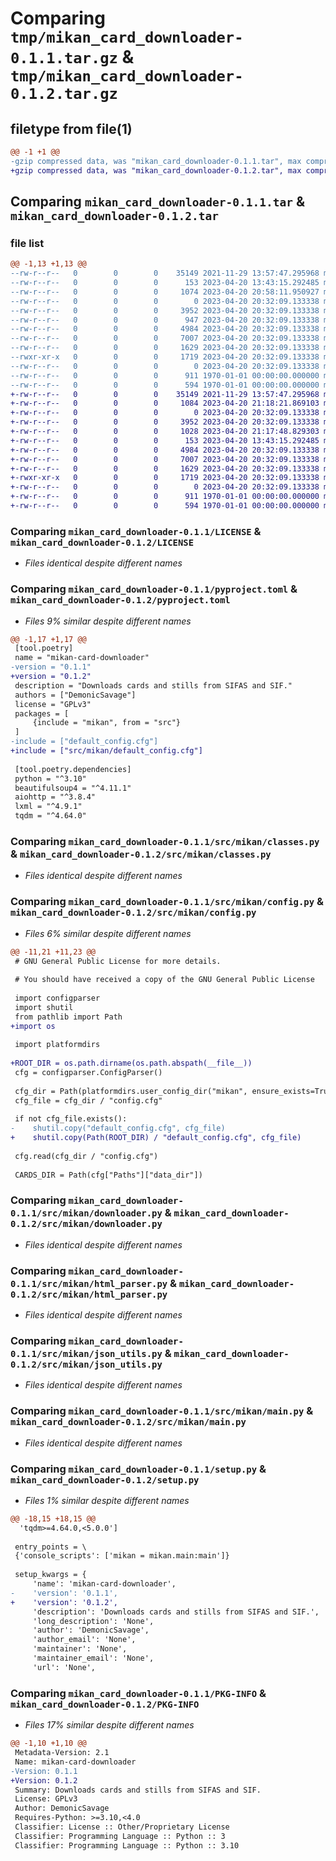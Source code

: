 # Comparing `tmp/mikan_card_downloader-0.1.1.tar.gz` & `tmp/mikan_card_downloader-0.1.2.tar.gz`

## filetype from file(1)

```diff
@@ -1 +1 @@
-gzip compressed data, was "mikan_card_downloader-0.1.1.tar", max compression
+gzip compressed data, was "mikan_card_downloader-0.1.2.tar", max compression
```

## Comparing `mikan_card_downloader-0.1.1.tar` & `mikan_card_downloader-0.1.2.tar`

### file list

```diff
@@ -1,13 +1,13 @@
--rw-r--r--   0        0        0    35149 2021-11-29 13:57:47.295968 mikan_card_downloader-0.1.1/LICENSE
--rw-r--r--   0        0        0      153 2023-04-20 13:43:15.292485 mikan_card_downloader-0.1.1/default_config.cfg
--rw-r--r--   0        0        0     1074 2023-04-20 20:58:11.950927 mikan_card_downloader-0.1.1/pyproject.toml
--rw-r--r--   0        0        0        0 2023-04-20 20:32:09.133338 mikan_card_downloader-0.1.1/src/mikan/__init__.py
--rw-r--r--   0        0        0     3952 2023-04-20 20:32:09.133338 mikan_card_downloader-0.1.1/src/mikan/classes.py
--rw-r--r--   0        0        0      947 2023-04-20 20:32:09.133338 mikan_card_downloader-0.1.1/src/mikan/config.py
--rw-r--r--   0        0        0     4984 2023-04-20 20:32:09.133338 mikan_card_downloader-0.1.1/src/mikan/downloader.py
--rw-r--r--   0        0        0     7007 2023-04-20 20:32:09.133338 mikan_card_downloader-0.1.1/src/mikan/html_parser.py
--rw-r--r--   0        0        0     1629 2023-04-20 20:32:09.133338 mikan_card_downloader-0.1.1/src/mikan/json_utils.py
--rwxr-xr-x   0        0        0     1719 2023-04-20 20:32:09.133338 mikan_card_downloader-0.1.1/src/mikan/main.py
--rw-r--r--   0        0        0        0 2023-04-20 20:32:09.133338 mikan_card_downloader-0.1.1/src/mikan/py.typed
--rw-r--r--   0        0        0      911 1970-01-01 00:00:00.000000 mikan_card_downloader-0.1.1/setup.py
--rw-r--r--   0        0        0      594 1970-01-01 00:00:00.000000 mikan_card_downloader-0.1.1/PKG-INFO
+-rw-r--r--   0        0        0    35149 2021-11-29 13:57:47.295968 mikan_card_downloader-0.1.2/LICENSE
+-rw-r--r--   0        0        0     1084 2023-04-20 21:18:21.869103 mikan_card_downloader-0.1.2/pyproject.toml
+-rw-r--r--   0        0        0        0 2023-04-20 20:32:09.133338 mikan_card_downloader-0.1.2/src/mikan/__init__.py
+-rw-r--r--   0        0        0     3952 2023-04-20 20:32:09.133338 mikan_card_downloader-0.1.2/src/mikan/classes.py
+-rw-r--r--   0        0        0     1028 2023-04-20 21:17:48.829303 mikan_card_downloader-0.1.2/src/mikan/config.py
+-rw-r--r--   0        0        0      153 2023-04-20 13:43:15.292485 mikan_card_downloader-0.1.2/src/mikan/default_config.cfg
+-rw-r--r--   0        0        0     4984 2023-04-20 20:32:09.133338 mikan_card_downloader-0.1.2/src/mikan/downloader.py
+-rw-r--r--   0        0        0     7007 2023-04-20 20:32:09.133338 mikan_card_downloader-0.1.2/src/mikan/html_parser.py
+-rw-r--r--   0        0        0     1629 2023-04-20 20:32:09.133338 mikan_card_downloader-0.1.2/src/mikan/json_utils.py
+-rwxr-xr-x   0        0        0     1719 2023-04-20 20:32:09.133338 mikan_card_downloader-0.1.2/src/mikan/main.py
+-rw-r--r--   0        0        0        0 2023-04-20 20:32:09.133338 mikan_card_downloader-0.1.2/src/mikan/py.typed
+-rw-r--r--   0        0        0      911 1970-01-01 00:00:00.000000 mikan_card_downloader-0.1.2/setup.py
+-rw-r--r--   0        0        0      594 1970-01-01 00:00:00.000000 mikan_card_downloader-0.1.2/PKG-INFO
```

### Comparing `mikan_card_downloader-0.1.1/LICENSE` & `mikan_card_downloader-0.1.2/LICENSE`

 * *Files identical despite different names*

### Comparing `mikan_card_downloader-0.1.1/pyproject.toml` & `mikan_card_downloader-0.1.2/pyproject.toml`

 * *Files 9% similar despite different names*

```diff
@@ -1,17 +1,17 @@
 [tool.poetry]
 name = "mikan-card-downloader"
-version = "0.1.1"
+version = "0.1.2"
 description = "Downloads cards and stills from SIFAS and SIF."
 authors = ["DemonicSavage"]
 license = "GPLv3"
 packages = [
     {include = "mikan", from = "src"}
 ]
-include = ["default_config.cfg"]
+include = ["src/mikan/default_config.cfg"]
 
 [tool.poetry.dependencies]
 python = "^3.10"
 beautifulsoup4 = "^4.11.1"
 aiohttp = "^3.8.4"
 lxml = "^4.9.1"
 tqdm = "^4.64.0"
```

### Comparing `mikan_card_downloader-0.1.1/src/mikan/classes.py` & `mikan_card_downloader-0.1.2/src/mikan/classes.py`

 * *Files identical despite different names*

### Comparing `mikan_card_downloader-0.1.1/src/mikan/config.py` & `mikan_card_downloader-0.1.2/src/mikan/config.py`

 * *Files 6% similar despite different names*

```diff
@@ -11,21 +11,23 @@
 # GNU General Public License for more details.
 
 # You should have received a copy of the GNU General Public License
 
 import configparser
 import shutil
 from pathlib import Path
+import os
 
 import platformdirs
 
+ROOT_DIR = os.path.dirname(os.path.abspath(__file__))
 cfg = configparser.ConfigParser()
 
 cfg_dir = Path(platformdirs.user_config_dir("mikan", ensure_exists=True))
 cfg_file = cfg_dir / "config.cfg"
 
 if not cfg_file.exists():
-    shutil.copy("default_config.cfg", cfg_file)
+    shutil.copy(Path(ROOT_DIR) / "default_config.cfg", cfg_file)
 
 cfg.read(cfg_dir / "config.cfg")
 
 CARDS_DIR = Path(cfg["Paths"]["data_dir"])
```

### Comparing `mikan_card_downloader-0.1.1/src/mikan/downloader.py` & `mikan_card_downloader-0.1.2/src/mikan/downloader.py`

 * *Files identical despite different names*

### Comparing `mikan_card_downloader-0.1.1/src/mikan/html_parser.py` & `mikan_card_downloader-0.1.2/src/mikan/html_parser.py`

 * *Files identical despite different names*

### Comparing `mikan_card_downloader-0.1.1/src/mikan/json_utils.py` & `mikan_card_downloader-0.1.2/src/mikan/json_utils.py`

 * *Files identical despite different names*

### Comparing `mikan_card_downloader-0.1.1/src/mikan/main.py` & `mikan_card_downloader-0.1.2/src/mikan/main.py`

 * *Files identical despite different names*

### Comparing `mikan_card_downloader-0.1.1/setup.py` & `mikan_card_downloader-0.1.2/setup.py`

 * *Files 1% similar despite different names*

```diff
@@ -18,15 +18,15 @@
  'tqdm>=4.64.0,<5.0.0']
 
 entry_points = \
 {'console_scripts': ['mikan = mikan.main:main']}
 
 setup_kwargs = {
     'name': 'mikan-card-downloader',
-    'version': '0.1.1',
+    'version': '0.1.2',
     'description': 'Downloads cards and stills from SIFAS and SIF.',
     'long_description': 'None',
     'author': 'DemonicSavage',
     'author_email': 'None',
     'maintainer': 'None',
     'maintainer_email': 'None',
     'url': 'None',
```

### Comparing `mikan_card_downloader-0.1.1/PKG-INFO` & `mikan_card_downloader-0.1.2/PKG-INFO`

 * *Files 17% similar despite different names*

```diff
@@ -1,10 +1,10 @@
 Metadata-Version: 2.1
 Name: mikan-card-downloader
-Version: 0.1.1
+Version: 0.1.2
 Summary: Downloads cards and stills from SIFAS and SIF.
 License: GPLv3
 Author: DemonicSavage
 Requires-Python: >=3.10,<4.0
 Classifier: License :: Other/Proprietary License
 Classifier: Programming Language :: Python :: 3
 Classifier: Programming Language :: Python :: 3.10
```

